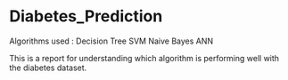 # Diabetes_Prediction

Algorithms used :
Decision Tree
SVM
Naive Bayes
ANN

This is a report for understanding which algorithm is performing well with the diabetes dataset.
